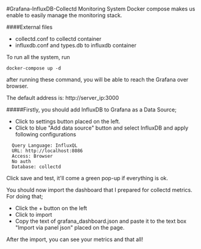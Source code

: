#Grafana-InfluxDB-Collectd Monitoring System
Docker compose makes us enable to easily manage the monitoring stack.
 
####External files
- collectd.conf to collectd container
- influxdb.conf and types.db to influxdb container

To run all the system, run
```
docker-compose up -d
```
after running these command, you will be able to reach the Grafana over browser.

The default address is: http://server_ip:3000

#####Firstly, you should add InfluxDB to Grafana as a Data Source;

- Click to settings button placed on the left.
- Click to blue "Add data source" button and select InfluxDB and 
apply following configurations
```
  Query Language: InfluxQL
  URL: http://localhost:8086
  Access: Browser
  No auth
  Database: collectd
```
Click save and test, it'll come a green pop-up if everything is ok.
 
You should now import the dashboard that I prepared for collectd metrics.
For doing that;
- Click the + button on the left 
- Click to import 
- Copy the text of grafana_dashboard.json and paste it to the text box
 "Import via panel json" placed on the page.
 
 After the import, you can see your metrics and that all!


